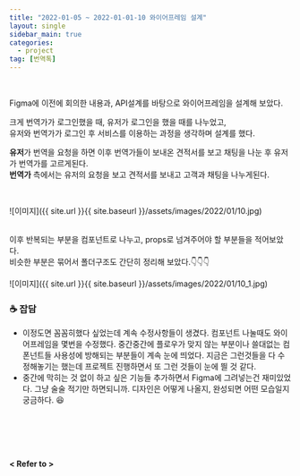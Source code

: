 ```yaml
---
title: "2022-01-05 ~ 2022-01-01-10 와이어프레임 설계"
layout: single
sidebar_main: true
categories:
  - project
tag: [번역톡]
---
```


<br />

Figma에 이전에 회의한 내용과, API설계를 바탕으로 와이어프레임을 설계해 보았다.

크게 번역가가 로그인했을 때, 유저가 로그인을 했을 때를 나누었고, <br/>
유저와 번역가가 로그인 후 서비스를 이용하는 과정을 생각하며 설계를 했다.

**유저**가 번역을 요청을 하면 이후 번역가들이 보내온 견적서를 보고 채팅을 나눈 후 유저가 번역가를 고르게된다.<br/>
**번역가** 측에서는 유저의 요청을 보고 견적서를 보내고 고객과 채팅을 나누게된다.

<br />

![이미지]({{ site.url }}{{ site.baseurl }}/assets/images/2022/01/10.jpg)
<br />
<br />

이후 반복되는 부분을 컴포넌트로 나누고, props로 넘겨주어야 할 부분들을 적어보았다. <br />
비슷한 부분은 묶어서 폴더구조도 간단히 정리해 보았다.👇👇👇

![이미지]({{ site.url }}{{ site.baseurl }}/assets/images/2022/01/10_1.jpg)

### ☕ 잡담

- 이정도면 꼼꼼히했다 싶었는데 계속 수정사항들이 생겼다. 컴포넌트 나눌때도 와이어프레임을 몇번을 수정했다.
  중간중간에 플로우가 맞지 않는 부분이나 쓸대없는 컴폰넌트들 사용성에 방해되는 부분들이 계속 눈에 띄었다.
  지금은 그런것들을 다 수정해놓기는 했는데 프로젝트 진행하면서 또 그런 것들이 눈에 띌 것 같다. <br />
- 중간에 막히는 것 없이 하고 싶은 기능들 추가하면서 Figma에 그려넣는건 재미있었다. 그냥 술술 적기만 하면되니까.
  디자인은 어떻게 나올지, 완성되면 어떤 모습일지 궁금하다. 😆

<br /><br /><br /><br />

**< Refer to >**<br />
